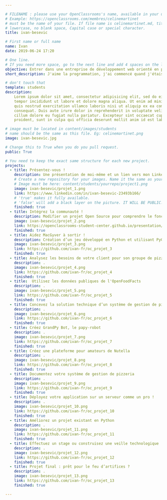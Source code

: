 ```yaml
---

# FILENAME : please use your OpenClassrooms's name, available in your url.
# Example: https://openclassrooms.com/membres/celinemartinet
# must be the name of your file. If file name is celinemartinet.md, title is celinemartinet.
# lowercase, no blank space, Capital case or special character.
title: ivan-besevic

# First name or full name
name: Ivan
date: 2019-06-24 17:20

# One line.
# If you need more space, go to the next line and add 4 spaces on the left, as in 'description'.
objective: Entrer dans une entreprise de développement web orienté en python.
short_description: J'aime la programmation, j'ai commencé quand j'étais assez jeune.

# don't touch that
template: students
description:
    Lorem ipsum dolor sit amet, consectetur adipisicing elit, sed do eiusmod
    tempor incididunt ut labore et dolore magna aliqua. Ut enim ad minim veniam,
    quis nostrud exercitation ullamco laboris nisi ut aliquip ex ea commodo
    consequat. Duis aute irure dolor in reprehenderit in voluptate velit esse
    cillum dolore eu fugiat nulla pariatur. Excepteur sint occaecat cupidatat non
    proident, sunt in culpa qui officia deserunt mollit anim id est laborum.

# image must be located in content/images/students
# name should be the same as this file. Eg: celinemartinet.png
image: ivan-besevic.jpg

# Change this to True when you do you pull request.
public: True

# You need to keep the exact same structure for each new project.
projects:
  - title: Présentez-vous !
    description: Une présentation de moi-même et un lien vers mon LinkedIn.
    # Create a new repository for your images. Name it the same as your nickname and profile picture.
    # Image must be here: content/students/yourrepo/project1.png
    image: ivan-besevic/projet_1.png
    link: https://www.linkedin.com/in/ivan-besevic-23493b166/
    # 'true' makes it fully available.
    # 'false' will add a black layer on the picture. IT WILL BE PUBLIC!
    finished: true
  - title: Intégrez la communauté !
    description: Modifier un projet Open Source pour comprendre le fonctionnement de Git, de Github et des pull requests. 
    image: ivan-besevic/projet_2.png
    link: https://openclassrooms-student-center.github.io/presentation/students/ivan.html
    finished: true
  - title: Aidez MacGyver à sortir !
    description: Création d’un jeu développé en Python et utilisant PyGame.
    image: ivan-besevic/projet_3.png
    link: https://github.com/ivan-fr/oc_projet_3
    finished: true
  - title: Analysez les besoins de votre client pour son groupe de pizzerias
    description: .
    image: ivan-besevic/projet_4.png
    link: https://github.com/ivan-fr/oc_projet_4
    finished: true
  - title: 	Utilisez les données publiques de l'OpenFoodFacts
    description: .
    image: ivan-besevic/projet_5.png
    link: https://github.com/ivan-fr/oc_projet_5
    finished: true
  - title: Concevez la solution technique d’un système de gestion de pizzeria
    description: .
    image: ivan-besevic/projet_6.png
    link: https://github.com/ivan-fr/oc_projet_6
    finished: true
  - title: Créez GrandPy Bot, le papy-robot
    description: .
    image: ivan-besevic/projet_7.png
    link: https://github.com/ivan-fr/oc_projet_7
    finished: true
  - title: Créez une plateforme pour amateurs de Nutella
    description: .
    image: ivan-besevic/projet_8.png
    link: https://github.com/ivan-fr/oc_projet_8
    finished: true
  - title: Documentez votre système de gestion de pizzeria
    description: .
    image: ivan-besevic/projet_9.png
    link: https://github.com/ivan-fr/oc_projet_9
    finished: true
  - title: Déployez votre application sur un serveur comme un pro !
    description: .
    image: ivan-besevic/projet_10.png
    link: https://github.com/ivan-fr/oc_projet_10
    finished: true
  - title: Améliorez un projet existant en Python
    description: .
    image: ivan-besevic/projet_11.png
    link: https://github.com/ivan-fr/oc_projet_11
    finished: true
  - title: Effectuez un stage ou construisez une veille technologique
    description: .
    image: ivan-besevic/projet_12.png
    link: https://github.com/ivan-fr/oc_projet_12
    finished: true
  - title: Projet final : prêt pour le feu d’artifices ?
    description: .
    image: ivan-besevic/projet_13.png
    link: https://github.com/ivan-fr/oc_projet_13
    finished: true

---
```

